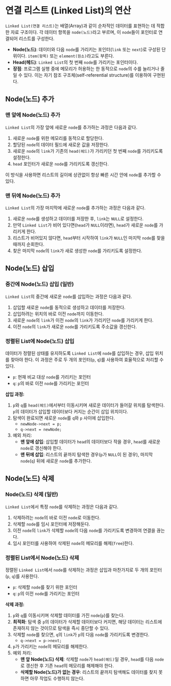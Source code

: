 # 연결 리스트 (Linked List)의 연산

`Linked List(연결 리스트)`는 배열(Array)과 같이 순차적인 데이터를 표현하는 데 적합한 자료 구조이다. 각 데이터 항목을 `node(노드)`라고 부르며, 이 `node`들이 포인터로 연결되어 리스트를 구성한다.

-   **Node(노드)**: 데이터와 다음 `node`를 가리키는 포인터(`link` 또는 `next`)로 구성된 단위이다. `item(항목)` 또는 `element(원소)`라고도 부른다.
-   **Head(헤드)**: `Linked List`의 첫 번째 `node`를 가리키는 포인터이다.
-   **장점**: 프로그램 실행 중에 메모리가 허용하는 한 동적으로 `node`의 수를 늘리거나 줄일 수 있다. 이는 자기 참조 구조체(self-referential structure)를 이용하여 구현된다.

## Node(노드) 추가

### 맨 앞에 Node(노드) 추가

`Linked List`의 가장 앞에 새로운 `node`를 추가하는 과정은 다음과 같다.

1.  새로운 `node`를 위한 메모리를 동적으로 할당한다.
2.  할당된 `node`의 데이터 필드에 새로운 값을 저장한다.
3.  새로운 `node`의 `link`가 기존의 `head(헤드)`가 가리키던 첫 번째 `node`를 가리키도록 설정한다.
4.  `head` 포인터가 새로운 `node`를 가리키도록 갱신한다.

이 방식을 사용하면 리스트의 길이에 상관없이 항상 빠른 시간 안에 `node`를 추가할 수 있다.

### 맨 뒤에 Node(노드) 추가

`Linked List`의 가장 마지막에 새로운 `node`를 추가하는 과정은 다음과 같다.

1.  새로운 `node`를 생성하고 데이터를 저장한 후, `link`는 `NULL`로 설정한다.
2.  만약 `Linked List`가 비어 있다면(`head`가 `NULL`이라면), `head`가 새로운 `node`를 가리키게 한다.
3.  리스트가 비어있지 않다면, `head`부터 시작하여 `link`가 `NULL`인 마지막 `node`를 찾을 때까지 순회한다.
4.  찾은 마지막 `node`의 `link`가 새로 생성한 `node`를 가리키도록 설정한다.

## Node(노드) 삽입

### 중간에 Node(노드) 삽입 (일반)

`Linked List`의 중간에 새로운 `node`를 삽입하는 과정은 다음과 같다.

1.  삽입할 새로운 `node`를 동적으로 생성하고 데이터를 저장한다.
2.  삽입하려는 위치의 바로 이전 `node`까지 이동한다.
3.  새로운 `node`의 `link`가 이전 `node`의 `link`가 가리키던 `node`를 가리키게 한다.
4.  이전 `node`의 `link`가 새로운 `node`를 가리키도록 주소값을 갱신한다.

### 정렬된 List에 Node(노드) 삽입

데이터가 정렬된 상태를 유지하도록 `Linked List`에 `node`를 삽입하는 경우, 삽입 위치를 찾아야 한다. 이 과정은 주로 두 개의 포인터(`p`, `q`)를 사용하여 효율적으로 처리할 수 있다.

-   `p`: 현재 비교 대상 `node`를 가리키는 포인터
-   `q`: `p`의 바로 이전 `node`를 가리키는 포인터

**삽입 과정:**

1.  `p`와 `q`를 `head(헤드)`에서부터 이동시키며 새로운 데이터가 들어갈 위치를 탐색한다. `p`의 데이터가 삽입할 데이터보다 커지는 순간이 삽입 위치이다.
2.  탐색이 완료되면 새로운 `node`를 `q`와 `p` 사이에 삽입한다.
    -   `newNode->next = p;`
    -   `q->next = newNode;`
3.  예외 처리:
    -   **맨 앞에 삽입**: 삽입할 데이터가 `head`의 데이터보다 작을 경우, `head`를 새로운 `node`로 갱신해야 한다.
    -   **맨 뒤에 삽입**: 리스트의 끝까지 탐색한 경우(`p`가 `NULL`이 된 경우), 마지막 `node`(`q`) 뒤에 새로운 `node`를 추가한다.

## Node(노드) 삭제

### Node(노드) 삭제 (일반)

`Linked List`에서 특정 `node`를 삭제하는 과정은 다음과 같다.

1.  삭제하려는 `node`의 바로 이전 `node`로 이동한다.
2.  삭제할 `node`를 임시 포인터에 저장해둔다.
3.  이전 `node`의 `link`가 삭제할 `node`의 다음 `node`를 가리키도록 변경하여 연결을 끊는다.
4.  임시 포인터를 사용하여 삭제된 `node`의 메모리를 해제(`free`)한다.

### 정렬된 List에서 Node(노드) 삭제

정렬된 `Linked List`에서 `node`를 삭제하는 과정은 삽입과 마찬가지로 두 개의 포인터(`p`, `q`)를 사용한다.

-   `p`: 삭제할 `node`를 찾기 위한 포인터
-   `q`: `p`의 이전 `node`를 가리키는 포인터

**삭제 과정:**

1.  `p`와 `q`를 이동시키며 삭제할 데이터를 가진 `node`(`p`)를 찾는다.
2.  **최적화**: 탐색 중 `p`의 데이터가 삭제할 데이터보다 커지면, 해당 데이터는 리스트에 존재하지 않는 것이므로 탐색을 즉시 중단할 수 있다.
3.  삭제할 `node`를 찾으면, `q`의 `link`가 `p`의 다음 `node`를 가리키도록 변경한다.
    -   `q->next = p->next;`
4.  `p`가 가리키는 `node`의 메모리를 해제한다.
5.  예외 처리:
    -   **맨 앞 Node(노드) 삭제**: 삭제할 `node`가 `head(헤드)`일 경우, `head`를 다음 `node`로 갱신한 후 기존 `head`의 메모리를 해제해야 한다.
    -   **삭제할 Node(노드)가 없는 경우**: 리스트의 끝까지 탐색해도 데이터를 찾지 못하면 아무 작업도 수행하지 않는다.